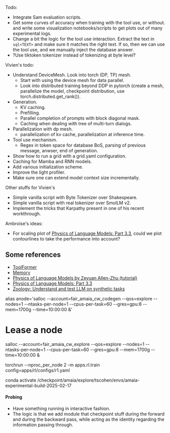 
Todo:
- Integrate Sam evaluation scripts.
- Get some curves of accuracy when training with the tool use, or without. and write some visualization notebooks/scripts to get plots out of many experimental logs.
- Change a bit the logic for the tool use interaction. Extract the text in ```sql<TEXT>``` and make sure it matches the right text. If so, then we can use the tool use, and we manually inject the database answer.
- ?Use tiktoken tokenizer instead of tokenizing at byte level?

Vivien's todo:
- Understand DeviceMesh. Look into torch (DP, TP) mesh.
    - Start with using the device mesh for data parallel.
    - Look into distributed training beyond DDP in pytorch (create a mesh, parallelize the model, checkpoint distribution, use torch.distributed.get_rank()).
- Generation.
    - KV caching.
    - Prefilling.
    - Parallel completion of prompts with block diagonal mask.
    - Caching when dealing with tree of multi-turn dialogs.
- Parallelization with dp mesh.
    - parallelization of kv cache, parallelization at inference time.
- Tool use mechanism.
    - Regex in token space for database BoS, parsing of previous message, anwser, end of generation.
- Show how to run a grid with a grid.yaml configuration.
- Caching for Mamba and RNN models.
- Add various initialization scheme.
- Improve the light profiler.
- Make sure one can extend model context size incrementally.

Other stuffs for Vivien's
- Simple vanilla script with Byte Tokenizer over Shakespeare.
- Simple vanilla script with real tokenizer over SmolLM v2.
- Implement the tricks that Karpathy present in one of his recent workthrough.

Ambroise's ideas:
- For scaling plot of [Physics of Language Models: Part 3.3](https://arxiv.org/pdf/2404.05405), could we plot contourlines to take the performance into account?

## Some references
- [ToolFormer](https://arxiv.org/pdf/2302.04761)
- [Memory](https://arxiv.org/pdf/2407.01178v1)
- [Physics of Language Models by Zeyuan Allen-Zhu (tutorial)](https://www.youtube.com/watch?v=yBL7J0kgldU)
- [Physics of Language Models: Part 3.3](https://arxiv.org/pdf/2404.05405)
- [Zoology: Understand and test LLM on synthetic tasks](https://github.com/HazyResearch/zoology)




alias anode='salloc --account=fair_amaia_cw_codegen --qos=explore --nodes=1 --ntasks-per-node=1 --cpus-per-task=60 --gres=gpu:8 --mem=1700g --time=10:00:00 &'

# Lease a node
salloc --account=fair_amaia_cw_explore --qos=explore --nodes=1 --ntasks-per-node=1 --cpus-per-task=60 --gres=gpu:8 --mem=1700g --time=10:00:00 &

torchrun --nproc_per_node 2 -m apps.rl.train config=apps/rl/configs/r1.yaml

conda activate /checkpoint/amaia/explore/tscohen/envs/amaia-experimental-build-2025-02-17


#### Probing
- Have something running in interactive fashion.
- The logic is that we add module that checkpoint stuff during the forward and during the backward pass, while acting as the identity regarding the information passing through.